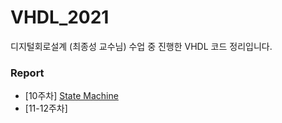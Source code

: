 # VHDL_2021
디지털회로설계 (최종성 교수님) 수업 중 진행한 VHDL 코드 정리입니다.

### Report  
- [10주차] [State Machine](https://github.com/ssongplay/VHDL_2021/blob/7c5e88e734f8ec47ea7b017f81fb106defeef398/week10/State_machine.md)  
- [11-12주차]
